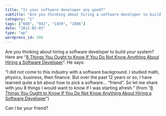 ```yaml
---
title: "Is your software developer any good?"
subtitle: "Are you thinking about hiring a software developer to build your system? Here are “[8 Things You Oug..."
category: "1"
tags: ["608", "942", "1459", "1886"]
date: "2012-02-03"
type: "wp"
wordpress_id: 399
---
```

Are you thinking about hiring a software developer to build your system? Here are “[8 Things You Ought to Know If You Do Not Know Anything About Hiring a Software Developer](http://blog.8thlight.com/angelique-martin/2012/01/19/8-thing-you-ought-to-know.html)“. He says:

> 
“I did not come to this industry with a software background. I studied math, physics, business, then finance. But over the past 12 years or so, I have learned quite a bit about how to pick a software… “friend”. So let me share with you 8 things I would want to know if I was starting afresh.” (from “[8 Things You Ought to Know If You Do Not Know Anything About Hiring a Software Developer](http://blog.8thlight.com/angelique-martin/2012/01/19/8-thing-you-ought-to-know.html)“)

Can I be your friend?